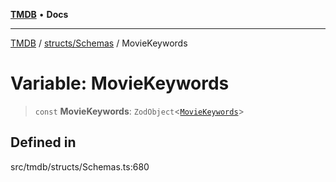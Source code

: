 [**TMDB**](../../../README.md) • **Docs**

***

[TMDB](../../../README.md) / [structs/Schemas](../README.md) / MovieKeywords

# Variable: MovieKeywords

> `const` **MovieKeywords**: `ZodObject`\<[`MovieKeywords`](../type-aliases/MovieKeywords.md)\>

## Defined in

src/tmdb/structs/Schemas.ts:680
